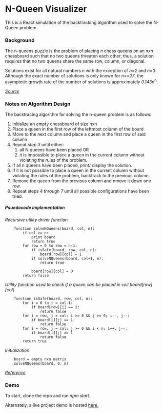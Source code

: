# N-Queen Visualizer

This is a React simulation of the backtracking algorithm used to solve the N-Queen problem.

### Background

The n-queens puzzle is the problem of placing _n_ chess queens on an _nxn_ chessboard such that no two queens threaten each other; thus, a solution requires that no two queens share the same row, column, or diagonal. 

Solutions exist for all natural numbers _n_ with the exception of _n=2_ and _n=3_. Although the exact number of solutions is only known for <em>n<=27</em>, the asymptotic growth rate of the number of solutions is approximately <em>0.143n</em><sup>n</sup>.

_[Source](https://en.wikipedia.org/wiki/Eight_queens_puzzle_)_

### Notes on Algorithm Design

The backtracing algorithm for solving the n-queen problem is as follows:
1. Initialize an empty chessboard of size nxn
2. Place a queen in the first row of the leftmost column of the board
3. Move to the next column and place a queen in the first row of said column
4. Repeat _step 3_ until either:
	1. all N queens have been placed OR 
	2. it is impossible to place a queen in the current column without violating the rules of the problem. 
5. If all n queens have been placed, print/ display the solution.
6. If it is not possible to place a queen in the current column without violating the rules of the problem, backtrack to the previous column.
7. Remove the queen from the previous column and nmove it down one row.
8. Repeat steps _4 through 7_ until all possible configurations have been tried.

##### Psuedocode implementation

_Recursive utility driver function_

``` 
	function solveNQueens(board, col, n):
		if col >= n:
			print board
	 		return true
		for row = 0 to row = n-1:
			if isSafe(board, row, col, n):
	 			board[row][col] = 1
 			if solveNQueens(board, col+1, n):
				return true

			board[row][col] = 0
		return false
```

_Utility function used to check if a queen can be placed in cell board[row][col]_

``` 
	function isSafe(board, row, col, n):
		for i = 0 to i = col-1:
			if board[row][i] == 1:
				return false
		for i = row, j = col; i >= 0 && j >= 0; i--, j--:
			if board[i][j] == 1:
				return false
 		for i = row, j = col; j >= 0 && i < n; i++, j--:
			if board[i][j] == 1
				return false
		return true
```

_Initialization_

``` 
	board = empty nxn matrix
	solveNQueens(board, 0, n)
```

_[Reference](https://www.geeksforgeeks.org/n-queen-problem-backtracking-3/)_

### Demo

To start, clone the repo and run _npm start_.

Alternately, a live project demo is hosted [here.](https://camilamdaniels.github.io/queens-gambit/.)


